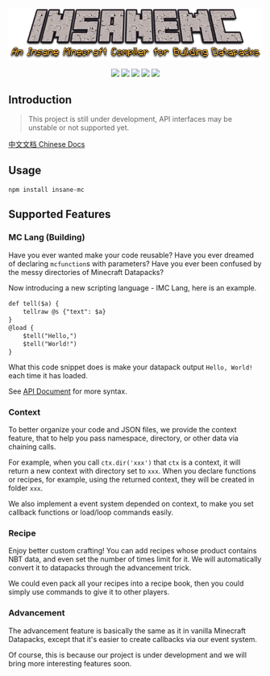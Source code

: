 <br>

<!-- header begin -->
<p align="center">
	<img src="./assets/logo.png">
</p>
<p align="center">
	<img src="https://img.shields.io/badge/build-passing-brightgreen.svg?style=flat">
	<img src="https://img.shields.io/badge/contributions-welcome-brightgreen.svg?style=flat">
	<a href="https://www.npmjs.com/package/insane-mc"><img src="https://badge.fury.io/js/insane-mc.svg"></a>
	<img src="https://tokei.rs/b1/github/insane-mc/imc">
	<img src="https://hits.dwyl.com/insane-mc/imc.svg?style=flat">
</p>
<!-- header end -->

## Introduction

> This project is still under development, API interfaces may be unstable or not supported yet.

[中文文档 Chinese Docs](https://imc.memset0.cn/)

## Usage

```shell
npm install insane-mc
```

## Supported Features


### MC Lang (Building)

Have you ever wanted make your code reusable? Have you ever dreamed of declaring `mcfunction`s with parameters? Have you ever been confused by the messy directories of Minecraft Datapacks?

Now introducing a new scripting language - IMC Lang, here is an example.

```plain
def tell($a) {
	tellraw @s {"text": $a}
}
@load {
	$tell("Hello,")
	$tell("World!")
}
```

What this code snippet does is make your datapack output `Hello, World!` each time it has loaded.

See [API Document](https://imc.memset0.cn/syntax/) for more syntax.


### Context

To better organize your code and JSON files, we provide the context feature, that to help you pass namespace, directory, or other data via chaining calls.

For example, when you call `ctx.dir('xxx')` that `ctx` is a context, it will return a new context with directory set to `xxx`. When you declare functions or recipes, for example, using the returned context, they will be created in folder `xxx`.

We also implement a event system depended on context, to make you set callback functions or load/loop commands easily.


### Recipe

Enjoy better custom crafting! You can add recipes whose product contains NBT data, and even set the number of times limit for it. We will automatically convert it to datapacks through the advancement trick.

We could even pack all your recipes into a recipe book, then you could simply use commands to give it to other players.


### Advancement

The advancement feature is basically the same as it in vanilla Minecraft Datapacks, except that it's easier to create callbacks via our event system.

Of course, this is because our project is under development and we will bring more interesting features soon.
